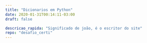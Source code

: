 ```yaml
---
title: "Dicionarios em Python"
date: 2020-01-31T00:14:11-03:00
draft: false

descricao_rapida: "Significado de joão, é o escritor do site"
repo: "desafio_certi"
---
```


